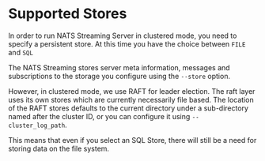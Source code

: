 # Supported Stores

In order to run NATS Streaming Server in clustered mode, you need to specify a persistent store. At this time you have the choice between `FILE` and `SQL`

The NATS Streaming stores server meta information, messages and subscriptions to the storage you configure using the `--store` option.

However, in clustered mode, we use RAFT for leader election. The raft layer uses its own stores which are currently necessarily file based. The location of the RAFT stores defaults to the current directory under a sub-directory named after the cluster ID, or you can configure it using `--cluster_log_path`.

This means that even if you select an SQL Store, there will still be a need for storing data on the file system.
